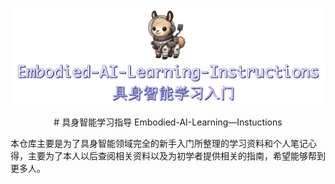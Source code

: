 </h1>
  <img src="assets/logo.png" alt="EmbodiedAI" width="600"/>
</h1>

<p align="center">
  # 具身智能学习指导 Embodied-AI-Learning—Instuctions
</p>

本仓库主要是为了具身智能领域完全的新手入门所整理的学习资料和个人笔记心得，主要为了本人以后查阅相关资料以及为初学者提供相关的指南，希望能够帮到更多人。
